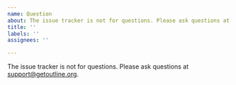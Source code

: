 ```yaml
---
name: Question
about: The issue tracker is not for questions. Please ask questions at support@getoutline.org.
title: ''
labels: ''
assignees: ''

---
```


The issue tracker is not for questions. Please ask questions at support@getoutline.org.
